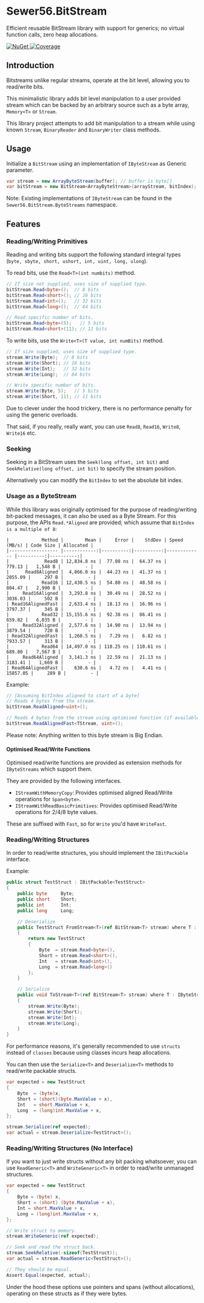 # Sewer56.BitStream
Efficient reusable BitStream library with support for generics; no virtual function calls, zero heap allocations.

<a href="https://www.nuget.org/packages/Sewer56.BitStream">
	<img src="https://img.shields.io/nuget/v/Sewer56.BitStream.svg" alt="NuGet" />
</a>

<a href="https://codecov.io/Sewer56/Sewer56.BitStream">
	<img src="https://codecov.io/gh/Sewer56/Sewer56.BitStream/branch/senpai/graph/badge.svg" alt="Coverage" />
</a>

## Introduction
Bitstreams unlike regular streams, operate at the bit level, allowing you to read/write bits.  

This minimalistic library adds bit level manipulation to a user provided stream which can be backed by an arbitrary source such as a byte array, `Memory<T>` or `Stream`.  

This library project attempts to add bit manipulation to a stream while using known `Stream`, `BinaryReader` and `BinaryWriter` class methods.  

## Usage
Initialize a `BitStream` using an implementation of `IByteStream` as Generic parameter.

```csharp
var stream = new ArrayByteStream(buffer); // buffer is byte[]
var bitStream = new BitStream<ArrayByteStream>(arrayStream, bitIndex);
```

Note: Existing implementations of `IByteStream` can be found in the `Sewer56.BitStream.ByteStreams` namespace.

## Features

### Reading/Writing Primitives
Reading and writing bits support the following standard integral types (`byte, sbyte, short, ushort, int, uint, long, ulong`).

To read bits, use the `Read<T>(int numbits)` method.

```csharp
// If size not supplied, uses size of supplied type.
bitStream.Read<byte>();  // 8 bits
bitStream.Read<short>(); // 16 bits
bitStream.Read<int>();   // 32 bits
bitStream.Read<long>();  // 64 bits

// Read specific number of bits.
bitStream.Read<byte>(5);   // 5 bits
bitStream.Read<short>(11); // 11 bits
```

To write bits, use the `Write<T>(T value, int numBits)` method.

```csharp
// If size supplied, uses size of supplied type.
stream.Write(Byte);  // 8 bits
stream.Write(Short); // 16 bits
stream.Write(Int);   // 32 bits
stream.Write(Long);  // 64 bits

// Write specific number of bits.
stream.Write(Byte, 5);   // 5 bits
stream.Write(Short, 11); // 11 bits
```

Due to clever under the hood trickery, there is no performance penalty for using the generic overloads. 

That said, if you really, really want, you can use `Read8`, `Read16`, `Write8`, `Write16` etc.

### Seeking
Seeking in a BitStream uses the `Seek(long offset, int bit)` and `SeekRelative(long offset, int bit)` to specify the stream position.

Alternatively you can modify the `BitIndex` to set the absolute bit index.

### Usage as a ByteStream

While this library was originally optimised for the purpose of reading/writing bit-packed messages, it can also be used as a Byte Stream. For this purpose, the APIs `Read.*Aligned` are provided; which assume that `BitIndex is a multiple of 8`:  

```
|            Method |        Mean |     Error |    StdDev | Speed (MB/s) | Code Size | Allocated |
|------------------ |------------:|----------:|----------:|------------- |----------:|----------:|
|             Read8 | 12,834.8 ns |  77.08 ns |  64.37 ns |       779.13 |   1,548 B |         - |
|      Read8Aligned |  4,866.0 ns |  44.23 ns |  41.37 ns |      2055.09 |     297 B |         - |
|            Read16 | 12,430.5 ns |  54.80 ns |  48.58 ns |       804.47 |   2,990 B |         - |
|     Read16Aligned |  3,293.8 ns |  30.49 ns |  28.52 ns |      3036.03 |     502 B |         - |
| Read16AlignedFast |  2,633.4 ns |  18.13 ns |  16.96 ns |      3797.37 |     345 B |         - |
|            Read32 | 15,155.6 ns |  92.38 ns |  86.41 ns |       659.82 |   6,035 B |         - |
|     Read32Aligned |  2,577.6 ns |  14.90 ns |  13.94 ns |      3879.54 |     720 B |         - |
| Read32AlignedFast |  1,260.5 ns |   7.29 ns |   6.82 ns |      7933.57 |     313 B |         - |
|            Read64 | 14,497.0 ns | 118.25 ns | 110.61 ns |       689.80 |   7,567 B |         - |
|     Read64Aligned |  3,141.3 ns |  22.59 ns |  21.13 ns |      3183.41 |   1,669 B |         - |
| Read64AlignedFast |    630.6 ns |   4.72 ns |   4.41 ns |     15857.05 |     289 B |         - |
```

Example:  
```csharp
// [Assuming BitIndex aligned to start of a byte]
// Reads 4 bytes from the stream. 
bitStream.ReadAligned<uint>();

// Reads 4 bytes from the stream using optimised function (if available for the `IByteStream`).
bitStream.ReadAlignedFast<TStream, uint>();
```

Please note: Anything written to this byte stream is Big Endian.

#### Optimised Read/Write Functions

Optimised read/write functions are provided as extension methods for `IByteStreams` which support them.  

They are provided by the following interfaces.  
- `IStreamWithMemoryCopy`: Provides optimised aligned Read/Write operations for `Span<byte>`.  
- `IStreamWithReadBasicPrimitives`: Provides optimised Read/Write operations for 2/4/8 byte values.  

These are suffixed with `Fast`, so for `Write` you'd have `WriteFast`. 

### Reading/Writing Structures
In order to read/write structures, you should implement the `IBitPackable` interface.

Example:
```csharp
public struct TestStruct : IBitPackable<TestStruct>
{
    public byte     Byte;
    public short    Short;
    public int      Int;
    public long     Long;

    // Deserialize
    public TestStruct FromStream<T>(ref BitStream<T> stream) where T : IByteStream
    {
        return new TestStruct
        {
            Byte  = stream.Read<byte>(),
            Short = stream.Read<short>(),
            Int   = stream.Read<int>(),
            Long  = stream.Read<long>()
        }; 
    }

    // Serialize
    public void ToStream<T>(ref BitStream<T> stream) where T : IByteStream
    {
        stream.Write(Byte);
        stream.Write(Short);
        stream.Write(Int);
        stream.Write(Long);
    }
}
```

For performance reasons, it's generally recommended to use `structs` instead of `classes` because using classes incurs heap allocations.

You can then use the `Serialize<T>` and `Deserialize<T>` methods to read/write packable structs.

```csharp
var expected = new TestStruct
{
    Byte  = (byte)x,
    Short = (short)(byte.MaxValue + x),
    Int   = short.MaxValue + x,
    Long  = (long)int.MaxValue + x,
};

stream.Serialize(ref expected);
var actual = stream.Deserialize<TestStruct>();
```

### Reading/Writing Structures (No Interface)
If you want to just write structs without any bit packing whatsoever, you can use `ReadGeneric<T>` and `WriteGeneric<T>` in order to read/write unmanaged structures. 

```csharp
var expected = new TestStruct
{
    Byte = (byte) x,
    Short = (short) (byte.MaxValue + x),
    Int = short.MaxValue + x,
    Long = (long)int.MaxValue + x,
};

// Write struct to memory.
stream.WriteGeneric(ref expected);

// Seek and read the struct back.
stream.SeekRelative(-sizeof(TestStruct));
var actual = stream.ReadGeneric<TestStruct>();

// They should be equal.
Assert.Equal(expected, actual);
```

Under the hood these options use pointers and spans (without allocations), operating on these structs as if they were bytes.
